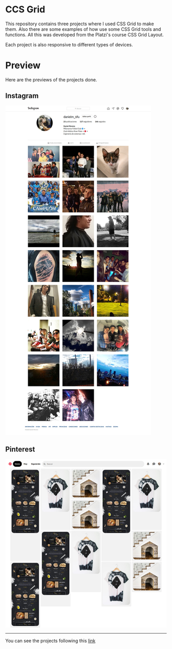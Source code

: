 # CCS Grid

This repository contains three projects where I used CSS Grid to make them. Also there are some examples of how use some CSS Grid tools and functions. All this was developed from the Platzi's course CSS Grid Layout.

Each project is also responsive to different types of devices.

# Preview

Here are the previews of the projects done.

## Instagram

![Instagram](./proyectos/instagram/assets/preview.jpg "Instagram")

## Pinterest

![Pinterest](./proyectos/pinterest/assets/preview.png "Pinterest")

---

You can see the projects following this [link](https://danielfmc.github.io/CSS-Grid-Layout/)
